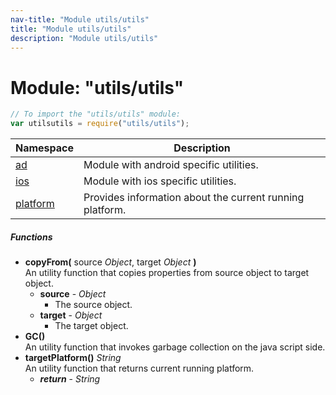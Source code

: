 ```yaml
---
nav-title: "Module utils/utils"
title: "Module utils/utils"
description: "Module utils/utils"
---
```

# Module: "utils/utils"

``` JavaScript
// To import the "utils/utils" module:
var utilsutils = require("utils/utils");
```

Namespace | Description
------|------------
[ad](../../utils/utils/ad/) | Module with android specific utilities.
[ios](../../utils/utils/ios/) | Module with ios specific utilities.
[platform](../../utils/utils/platform/) | Provides information about the current running platform.

##### Functions
 - **copyFrom(** source _Object_, target _Object_ **)**  
     An utility function that copies properties from source object to target object.
   - **source** - _Object_  
     - The source object.
   - **target** - _Object_  
     - The target object.
 - **GC()**  
     An utility function that invokes garbage collection on the java script side.
 - **targetPlatform()** _String_  
     An utility function that returns current running platform.
   - _**return**_ - _String_